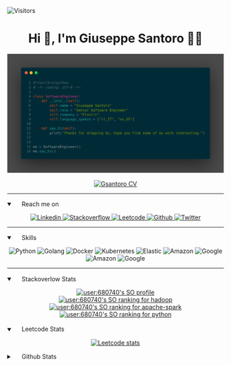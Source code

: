 ![Visitors](https://api.visitorbadge.io/api/visitors?path=https%3A%2F%2Fgithub.com%2Fgsantoro%2Fgsantoro&labelColor=%23697689&countColor=%23555555&style=flat)

<h1 align="center">Hi 👋, I'm Giuseppe Santoro 👨‍💻</h1>
<!-- <h3 align="center">A passionate Senior Software Engineer from Italy</h3> -->


<!-- ![Bio](./img/bio.png) -->

<p align="center">
  <img src="img/bio.png" width="700"/>
</p>

<p align="center">
  <a href="https://gsantoro.github.io/">
    <img src="https://img.shields.io/badge/-CurriculumVitae-006600?style=for-the-badge&logo=read-the-docs&logoColor=white&link=https://gsantoro.github.io/" alt="Gsantoro CV">
  </a>
</p>

---

<details open>
  <summary><img src="img/contact.svg" width="15"> Reach me on</summary>
  <p align="center">
    <a href="https://www.linkedin.com/in/santorogiuseppe/">
      <img src="https://img.shields.io/badge/-santorogiuseppe-0A66C2?style=for-the-badge&logo=Linkedin&logoColor=white&link=https://www.linkedin.com/in/santorogiuseppe/" alt="Linkedin">
    </a>
    <a href="https://stackoverflow.com/users/680740/pinosan">
      <img src="https://img.shields.io/badge/-user:680740-F58025?style=for-the-badge&logo=Stackoverflow&logoColor=white&link=https://stackoverflow.com/users/680740/pinosan" alt="Stackoverflow">
    </a>
    <a href="https://leetcode.com/gsantoro/">
      <img src="https://img.shields.io/badge/-gsantoro-FFA116?style=for-the-badge&logo=Leetcode&logoColor=white&link=https://leetcode.com/gsantoro/" alt="Leetcode">
    </a>
    <a href="https://github.com/gsantoro">
      <img src="https://img.shields.io/badge/-gsantoro-white?style=for-the-badge&logo=Github&logoColor=black&link=https://github.com/gsantoro" alt="Github">
    </a>
    <a href="https://twitter.com/gsantoro15">
      <img src="https://img.shields.io/badge/-gsantoro-1DA1F2?style=for-the-badge&logo=Twitter&logoColor=white&link=https://twitter.com/gsantoro15" alt="Twitter">
    </a>
  </p>
</details>

---

<details open>
  <summary><img src="img/skills.svg" width="15"/> Skills</summary>
  
  <p align="center">
    <img src="https://img.shields.io/badge/python-★★★-01541C?&style=for-the-badge&logo=python&logoColor=white" alt="Python"/>
    <img src="https://img.shields.io/badge/golang-★★☆-00ADD8?&style=for-the-badge&logo=go&logoColor=white" alt="Golang"/>
    <img src="https://img.shields.io/badge/docker-★★★-2496ED?&style=for-the-badge&logo=docker&logoColor=white" alt="Docker"/>
    <img src="https://img.shields.io/badge/kubernetes-★★☆-326CE5?&style=for-the-badge&logo=kubernetes&logoColor=white" alt="Kubernetes" />
    <img src="https://img.shields.io/badge/elastic-★★☆-F04E98?&style=for-the-badge&logo=elastic&logoColor=white" alt="Elastic"/>
    <img src="https://img.shields.io/badge/aws-★★★-FF9900?&style=for-the-badge&logo=amazon aws&logoColor=white" alt="Amazon"/>
    <img src="https://img.shields.io/badge/google cloud-★☆☆-B366F6?&style=for-the-badge&logo=google cloud&logoColor=white" alt="Google" />
    <img src="https://img.shields.io/badge/linux-★★★-FCC624?&style=for-the-badge&logo=linux&logoColor=white" alt="Amazon"/>
    <img src="https://img.shields.io/badge/mac os-★★☆-999999?&style=for-the-badge&logo=Apple&logoColor=white" alt="Google"/>
  </p>
</details>

---

<details open>
  <summary><img src="img/stackoverflow.svg" width="15"> Stackoverlow Stats</summary>

  <p align="center">
    <a href="https://github.com/johannchopin/stackoverflow-readme-profile">
      <img src="https://stackoverflow-readme-profile.johannchopin.fr/profile-small/680740?theme=dark" alt="user:680740's SO profile">
    </a>
    <br/>
    <a href="https://stackoverflow-readme-profile.vercel.app/tags-league/hadoop/users/680740">
      <img src="https://stackoverflow-readme-profile.johannchopin.fr/tags-league-ranking/hadoop/680740?theme=dark" alt="user:680740's SO ranking for hadoop">
    </a>
    <br />
    <a href="https://stackoverflow-readme-profile.vercel.app/tags-league/apache-spark/users/680740">
      <img src="https://stackoverflow-readme-profile.johannchopin.fr/tags-league-ranking/apache-spark/680740?theme=dark" alt="user:680740's SO ranking for apache-spark">
    </a>
    <br/>
    <a href="https://stackoverflow-readme-profile.vercel.app/tags-league/python/users/680740">
      <img src="https://stackoverflow-readme-profile.johannchopin.fr/tags-league-ranking/python/680740?theme=dark" alt="user:680740's SO ranking for python">
    </a>
  </p>
</details>

<details open>
  <summary><img src="img/leetcode.svg" width="15"> Leetcode Stats</summary>
  <p align="center">
    <a href="https://leetcode.com/gsantoro/">
      <img src="https://leetcard.jacoblin.cool/gsantoro?ext=heatmap&theme=nord" title="Leetcode stats" alt="Leetcode stats" />
    </a>
  </p>
</details>

<details>
  <summary><img src="img/github.svg" width="15"> Github Stats</summary>
  <p align="center">
    <img src="https://github-readme-stats.vercel.app/api?username=gsantoro&count_private=true&show_icons=true&locale=en&theme=nord" title="github stats" alt="Github stats" />
    </br>
    <img src="https://github-readme-stats.vercel.app/api/top-langs?username=gsantoro&count_private=true&hide=scala,html,Jupyter%20Notebook&show_icons=true&locale=en&theme=nord" title="github stats" alt="Github stats" />
    </br>
    <img src="https://github-readme-streak-stats.herokuapp.com?user=gsantoro&theme=nord&date_format=j%20M%5B%20Y%5D" title="Github streak" alt="Github streak" />
    </br>
    <img src="https://github-profile-trophy.vercel.app/?username=gsantoro&theme=nord&column=7" title="Github awards" alt="Github awards" />
  </p>
</details>